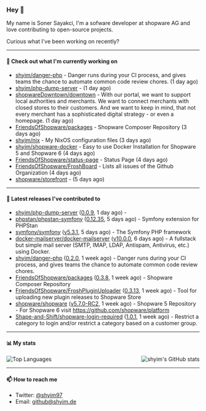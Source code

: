 ### Hey 👋

My name is Soner Sayakci, I'm a sofware developer at shopware AG and love contributing to open-source projects.

Curious what I've been working on recently?

---

#### 👷 Check out what I'm currently working on

- [shyim/danger-php](https://github.com/shyim/danger-php) - Danger runs during your CI process, and gives teams the chance to automate common code review chores. (1 day ago)
- [shyim/php-dump-server](https://github.com/shyim/php-dump-server) -  (1 day ago)
- [shopwareDowntown/downtown](https://github.com/shopwareDowntown/downtown) - With our portal, we want to support local authorities and merchants. We want to connect merchants with closed stores to their customers. And we want to keep in mind, that not every merchant has a sophisticated digital strategy - or even a homepage. (1 day ago)
- [FriendsOfShopware/packages](https://github.com/FriendsOfShopware/packages) - Shopware Composer Repository (3 days ago)
- [shyim/nix](https://github.com/shyim/nix) - My NixOS configuration files (3 days ago)
- [shyim/shopware-docker](https://github.com/shyim/shopware-docker) - Easy to use Docker Installation for Shopware 5 and Shopware 6 (4 days ago)
- [FriendsOfShopware/status-page](https://github.com/FriendsOfShopware/status-page) - Status Page (4 days ago)
- [FriendsOfShopware/FroshBoard](https://github.com/FriendsOfShopware/FroshBoard) - Lists all issues of the Github Organization (4 days ago)
- [shopware/storefront](https://github.com/shopware/storefront) -  (5 days ago)

---

#### 🔭 Latest releases I've contributed to

- [shyim/php-dump-server](https://github.com/shyim/php-dump-server) ([0.0.9](https://github.com/shyim/php-dump-server/releases/tag/0.0.9), 1 day ago) - 
- [phpstan/phpstan-symfony](https://github.com/phpstan/phpstan-symfony) ([0.12.35](https://github.com/phpstan/phpstan-symfony/releases/tag/0.12.35), 5 days ago) - Symfony extension for PHPStan
- [symfony/symfony](https://github.com/symfony/symfony) ([v5.3.1](https://github.com/symfony/symfony/releases/tag/v5.3.1), 5 days ago) - The Symfony PHP framework
- [docker-mailserver/docker-mailserver](https://github.com/docker-mailserver/docker-mailserver) ([v10.0.0](https://github.com/docker-mailserver/docker-mailserver/releases/tag/v10.0.0), 6 days ago) - A fullstack but simple mail server (SMTP, IMAP, LDAP, Antispam, Antivirus, etc.) using Docker.
- [shyim/danger-php](https://github.com/shyim/danger-php) ([0.2.0](https://github.com/shyim/danger-php/releases/tag/0.2.0), 1 week ago) - Danger runs during your CI process, and gives teams the chance to automate common code review chores.
- [FriendsOfShopware/packages](https://github.com/FriendsOfShopware/packages) ([0.3.8](https://github.com/FriendsOfShopware/packages/releases/tag/0.3.8), 1 week ago) - Shopware Composer Repository
- [FriendsOfShopware/FroshPluginUploader](https://github.com/FriendsOfShopware/FroshPluginUploader) ([0.3.13](https://github.com/FriendsOfShopware/FroshPluginUploader/releases/tag/0.3.13), 1 week ago) - Tool for uploading new plugin releases to Shopware Store
- [shopware/shopware](https://github.com/shopware/shopware) ([v5.7.0-RC2](https://github.com/shopware/shopware/releases/tag/v5.7.0-RC2), 1 week ago) - Shopware 5 Repository - For Shopware 6 visit https://github.com/shopware/platform
- [Shape-and-Shift/shopware-login-required](https://github.com/Shape-and-Shift/shopware-login-required) ([1.0.1](https://github.com/Shape-and-Shift/shopware-login-required/releases/tag/1.0.1), 1 week ago) - Restrict a category to login and/or restrict a category based on a customer group.

---

#### 📊 My stats

<img align="right" alt="shyim's GitHub stats" src="https://github-readme-stats.vercel.app/api?username=shyim&count_private=1&show_icons=true&" />

![Top Languages](https://github-readme-stats.vercel.app/api/top-langs/?username=shyim)

---

#### 📫 How to reach me

- Twitter: [@shyim97](https://twitter.com/shyim97)
- Email: [github@shyim.de](mailto://github.shyim.de)
